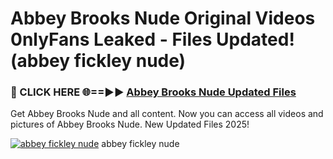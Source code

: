 # Abbey Brooks Nude Original Videos 0nlyFans Leaked - Files Updated! (abbey fickley nude)

<h3>🔴 CLICK HERE 🌐==►► <a href="https://tinyurl.com/2p9ay9w9" rel="nofollow">Abbey Brooks Nude Updated Files</a></h3>

Get Abbey Brooks Nude and all content. Now you can access all videos and pictures of Abbey Brooks Nude. New Updated Files 2025!

[![abbey fickley nude](https://i.imgur.com/KQgVmj3.gif)](https://tinyurl.com/2p9ay9w9)
abbey fickley nude